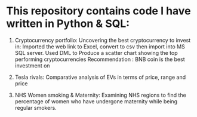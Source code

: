 # This repository contains code I have written in Python & SQL:

1. Cryptocurrency portfolio:
Uncovering the best cryptocurrency to invest in:
Imported the web link to Excel, convert to csv then import into MS SQL server.
Used DML to Produce a scatter chart showing the top performing cryptocurrencies
Recommendation : BNB coin is the best investment on 

2. Tesla rivals:
Comparative analysis of EVs in terms of price, range and price

3. NHS Women smoking & Maternity:
Examining NHS regions to find the percentage of women who have undergone 
maternity while being regular smokers.
